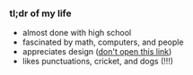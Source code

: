 ### tl;dr of my life
- almost done with high school
- fascinated by math, computers, and people
- appreciates design ([don't open this link](https://www.behance.net/rchtgpt))
- likes punctuations, cricket, and dogs (!!!)

<!--
**dotrachit/dotrachit** is a ✨ _special_ ✨ repository because its `README.md` (this file) appears on your GitHub profile.

Here are some ideas to get you started:

- 🔭 I’m currently working on ...
- 🌱 I’m currently learning ...
- 👯 I’m looking to collaborate on ...
- 🤔 I’m looking for help with ...
- 💬 Ask me about ...
- 📫 How to reach me: ...
- 😄 Pronouns: ...
- ⚡ Fun fact: ...
-->
